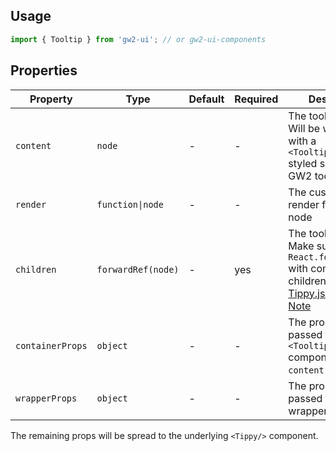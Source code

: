 ## Usage

```js
import { Tooltip } from 'gw2-ui'; // or gw2-ui-components
```

## Properties

| Property         | Type               | Default | Required | Description                                                                                                                                                                  |
| ---------------- | ------------------ | ------- | -------- | ---------------------------------------------------------------------------------------------------------------------------------------------------------------------------- |
| `content`        | `node`             | -       | -        | The tooltip content. Will be wrapped with a `<TooltipContainer/>` styled similar to the GW2 tooltips                                                                         |
| `render`         | `function\|node`   | -       | -        | The custom tooltip render function or node                                                                                                                                   |
| `children`       | `forwardRef(node)` | -       | yes      | The tooltip trigger. Make sure to use `React.forwardRef` with component children. See [Tippy.js for React Note](https://github.com/atomiks/tippyjs-react#component-children) |
| `containerProps` | `object`           | -       | -        | The properties passed to the `<TooltipContainer/>` component if `content` is provided                                                                                        |
| `wrapperProps`   | `object`           | -       | -        | The properties passed to the tooltip wrapper element                                                                                                                         |

The remaining props will be spread to the underlying `<Tippy/>` component.

